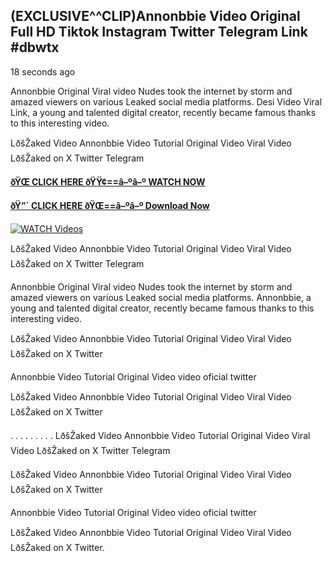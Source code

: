 ## (EXCLUSIVE^^CLIP)Annonbbie Video Original Full HD Tiktok Instagram Twitter Telegram Link #dbwtx

18 seconds ago

Annonbbie Original Viral video Nudes took the internet by storm and amazed viewers on various Leaked social media platforms. Desi Video Viral Link, a young and talented digital creator, recently became famous thanks to this interesting video.

LðšŽaked Video Annonbbie Video Tutorial Original Video Viral Video LðšŽaked on X Twitter Telegram

**[ðŸŒ CLICK HERE ðŸŸ¢==â–ºâ–º WATCH NOW](https://clips-mediaa.blogspot.com/2025/02/video-viral-download.html)**

**[ðŸ”´ CLICK HERE ðŸŒ==â–ºâ–º Download Now](https://clips-mediaa.blogspot.com/2025/02/video-viral-download.html)**

[![WATCH Videos](https://i.imgur.com/dJHk4Zq.gif)](https://clips-mediaa.blogspot.com/2025/02/video-viral-download.html)

LðšŽaked Video Annonbbie Video Tutorial Original Video Viral Video LðšŽaked on X Twitter Telegram

Annonbbie Original Viral video Nudes took the internet by storm and amazed viewers on various Leaked social media platforms. Annonbbie, a young and talented digital creator, recently became famous thanks to this interesting video.

LðšŽaked Video Annonbbie Video Tutorial Original Video Viral Video LðšŽaked on X Twitter

Annonbbie Video Tutorial Original Video video oficial twitter

LðšŽaked Video Annonbbie Video Tutorial Original Video Viral Video LðšŽaked on X Twitter

. . . . . . . . . LðšŽaked Video Annonbbie Video Tutorial Original Video Viral Video LðšŽaked on X Twitter Telegram

LðšŽaked Video Annonbbie Video Tutorial Original Video Viral Video LðšŽaked on X Twitter

Annonbbie Video Tutorial Original Video video oficial twitter

LðšŽaked Video Annonbbie Video Tutorial Original Video Viral Video LðšŽaked on X Twitter.